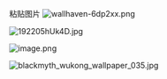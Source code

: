 粘贴图片
![wallhaven-6dp2xx.png](https://gitee.com/BIGDragon962464/my-picture/raw/master/Picture/202308081558850.png)

![192205hUk4D.jpg](https://gitee.com/BIGDragon962464/my-picture/raw/master/Picture/202308100941717.jpg)

![image.png](https://gitee.com/BIGDragon962464/my-picture/raw/master/Picture/202308101114489.png)



![blackmyth_wukong_wallpaper_035.jpg](https://gitee.com/BIGDragon962464/my-picture/raw/master/Picture/202308171137110.jpg)




